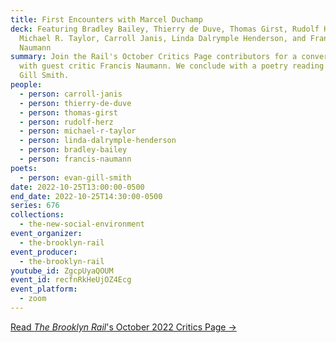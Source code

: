 ```yaml
---
title: First Encounters with Marcel Duchamp
deck: Featuring Bradley Bailey, Thierry de Duve, Thomas Girst, Rudolf Herz,
  Michael R. Taylor, Carroll Janis, Linda Dalrymple Henderson, and Francis
  Naumann
summary: Join the Rail's October Critics Page contributors for a conversation
  with guest critic Francis Naumann. We conclude with a poetry reading by Evan
  Gill Smith.
people:
  - person: carroll-janis
  - person: thierry-de-duve
  - person: thomas-girst
  - person: rudolf-herz
  - person: michael-r-taylor
  - person: linda-dalrymple-henderson
  - person: bradley-bailey
  - person: francis-naumann
poets:
  - person: evan-gill-smith
date: 2022-10-25T13:00:00-0500
end_date: 2022-10-25T14:30:00-0500
series: 676
collections:
  - the-new-social-environment
event_organizer:
  - the-brooklyn-rail
event_producer:
  - the-brooklyn-rail
youtube_id: ZgcpUyaQOUM
event_id: recfnRkHeUjOZ4Ecg
event_platform:
  - zoom
---
```

[R﻿ead *The Brooklyn Rail*'s October 2022 Critics Page →](https://brooklynrail.org/2022/10/editorsmessage/First-Encounters-with-Marcel-Duchamp)
